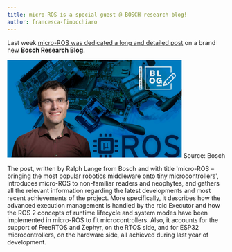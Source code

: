 ```yaml
---
title: micro-ROS is a special guest @ BOSCH research blog!
author: francesca-finocchiaro
---
```


Last week [micro-ROS was dedicated a long and detailed post](https://www.bosch.com/stories/bringing-robotics-middleware-onto-tiny-microcontrollers/) on a brand new **Bosch Research Blog**.

<img alt="Bosch blog" src="/img/posts/bosch_blog.jpg" width="80%"/>
Source: Bosch

The post, written by Ralph Lange from Bosch and with title 'micro-ROS – bringing the most popular robotics middleware onto tiny microcontrollers', introduces micro-ROS to non-familiar readers and neophytes, and gathers all the relevant information regarding the latest developments and most recent achievements of the project. More specifically, it describes how the advanced execution management is handled by the rclc Executor and how the ROS 2 concepts of runtime lifecycle and system modes have been implemented in micro-ROS to fit microcontrollers. Also, it accounts for the support of FreeRTOS and Zephyr, on the RTOS side, and for ESP32 microcontrollers, on the hardware side, all achieved during last year of development.
